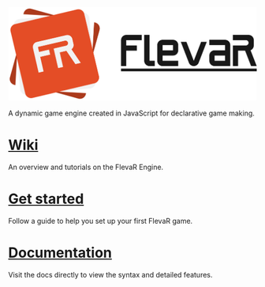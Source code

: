 ![flevar logo](./assets/logo.svg)

A dynamic game engine created in JavaScript for declarative game making.


# [Wiki](https://github.com/danidre14/FlevaR/wiki)
An overview and tutorials on the FlevaR Engine.

# [Get started](Guide-Getting-Started)
Follow a guide to help you set up your first FlevaR game.

# [Documentation](Documentation-Overview)
Visit the docs directly to view the syntax and detailed features.